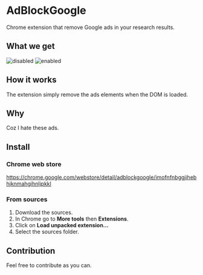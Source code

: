 # AdBlockGoogle
Chrome extension that remove Google ads in your research results.

## What we get
![disabled](http://i.imgur.com/Z5zgeQU.png "disabled")
![enabled](http://i.imgur.com/vHAQ71i.png "enabled")

## How it works
The extension simply remove the ads elements when the DOM is loaded.

## Why
Coz I hate these ads.

## Install
### Chrome web store
https://chrome.google.com/webstore/detail/adblockgoogle/imofnfnbggjihebhjknmahgihnljpkkl
### From sources
1. Download the sources.
2. In Chrome go to **More tools** then **Extensions**.
3. Click on **Load unpacked extension...**
4. Select the sources folder.

## Contribution
Feel free to contribute as you can.
